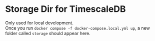 # Storage Dir for TimescaleDB

Only used for local development.  
Once you run `docker compose -f docker-compose.local.yml up`, a new folder called `storage` should appear here.
